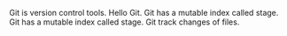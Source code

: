Git is version control tools.
Hello Git.
Git has a mutable index called stage.
Git has a mutable index called stage.
Git track changes of files.
